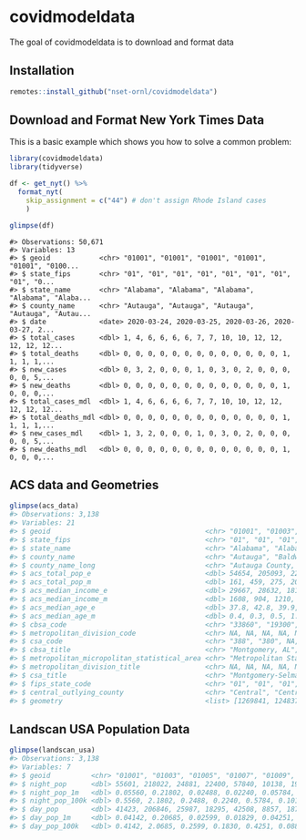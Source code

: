 
<!-- README.md is generated from README.Rmd. Please edit that file -->

# covidmodeldata

<!-- badges: start -->

<!-- badges: end -->

The goal of covidmodeldata is to download and format data

## Installation

``` r
remotes::install_github("nset-ornl/covidmodeldata")
```

## Download and Format New York Times Data

This is a basic example which shows you how to solve a common problem:

``` r
library(covidmodeldata)
library(tidyverse)

df <- get_nyt() %>%
  format_nyt(
    skip_assignment = c("44") # don't assign Rhode Island cases
    )

glimpse(df)
```

    #> Observations: 50,671
    #> Variables: 13
    #> $ geoid            <chr> "01001", "01001", "01001", "01001", "01001", "0100...
    #> $ state_fips       <chr> "01", "01", "01", "01", "01", "01", "01", "01", "0...
    #> $ state_name       <chr> "Alabama", "Alabama", "Alabama", "Alabama", "Alaba...
    #> $ county_name      <chr> "Autauga", "Autauga", "Autauga", "Autauga", "Autau...
    #> $ date             <date> 2020-03-24, 2020-03-25, 2020-03-26, 2020-03-27, 2...
    #> $ total_cases      <dbl> 1, 4, 6, 6, 6, 6, 7, 7, 10, 10, 12, 12, 12, 12, 12...
    #> $ total_deaths     <dbl> 0, 0, 0, 0, 0, 0, 0, 0, 0, 0, 0, 0, 0, 1, 1, 1, 1,...
    #> $ new_cases        <dbl> 0, 3, 2, 0, 0, 0, 1, 0, 3, 0, 2, 0, 0, 0, 0, 0, 5,...
    #> $ new_deaths       <dbl> 0, 0, 0, 0, 0, 0, 0, 0, 0, 0, 0, 0, 0, 1, 0, 0, 0,...
    #> $ total_cases_mdl  <dbl> 1, 4, 6, 6, 6, 6, 7, 7, 10, 10, 12, 12, 12, 12, 12...
    #> $ total_deaths_mdl <dbl> 0, 0, 0, 0, 0, 0, 0, 0, 0, 0, 0, 0, 0, 1, 1, 1, 1,...
    #> $ new_cases_mdl    <dbl> 1, 3, 2, 0, 0, 0, 1, 0, 3, 0, 2, 0, 0, 0, 0, 0, 5,...
    #> $ new_deaths_mdl   <dbl> 0, 0, 0, 0, 0, 0, 0, 0, 0, 0, 0, 0, 0, 1, 0, 0, 0,...

## ACS data and Geometries

``` r
glimpse(acs_data)
#> Observations: 3,138
#> Variables: 21
#> $ geoid                                      <chr> "01001", "01003", "01005...
#> $ state_fips                                 <chr> "01", "01", "01", "01", ...
#> $ state_name                                 <chr> "Alabama", "Alabama", "A...
#> $ county_name                                <chr> "Autauga", "Baldwin", "B...
#> $ county_name_long                           <chr> "Autauga County, Alabama...
#> $ acs_total_pop_e                            <dbl> 54654, 205093, 22882, 20...
#> $ acs_total_pop_m                            <dbl> 161, 459, 275, 202, 117,...
#> $ acs_median_income_e                        <dbl> 29667, 28632, 18138, 222...
#> $ acs_median_income_m                        <dbl> 1608, 904, 1210, 1330, 1...
#> $ acs_median_age_e                           <dbl> 37.8, 42.8, 39.9, 39.9, ...
#> $ acs_median_age_m                           <dbl> 0.4, 0.3, 0.5, 1.1, 0.4,...
#> $ cbsa_code                                  <chr> "33860", "19300", "21640...
#> $ metropolitan_division_code                 <chr> NA, NA, NA, NA, NA, NA, ...
#> $ csa_code                                   <chr> "388", "380", NA, "142",...
#> $ cbsa_title                                 <chr> "Montgomery, AL", "Daphn...
#> $ metropolitan_micropolitan_statistical_area <chr> "Metropolitan Statistica...
#> $ metropolitan_division_title                <chr> NA, NA, NA, NA, NA, NA, ...
#> $ csa_title                                  <chr> "Montgomery-Selma-Alexan...
#> $ fips_state_code                            <chr> "01", "01", "01", "01", ...
#> $ central_outlying_county                    <chr> "Central", "Central", "C...
#> $ geometry                                   <list> [1269841, 1248372, 1240...
```

## Landscan USA Population Data

``` r
glimpse(landscan_usa)
#> Observations: 3,138
#> Variables: 7
#> $ geoid          <chr> "01001", "01003", "01005", "01007", "01009", "01011"...
#> $ night_pop      <dbl> 55601, 218022, 24881, 22400, 57840, 10138, 19680, 11...
#> $ night_pop_1m   <dbl> 0.05560, 0.21802, 0.02488, 0.02240, 0.05784, 0.01014...
#> $ night_pop_100k <dbl> 0.5560, 2.1802, 0.2488, 0.2240, 0.5784, 0.1014, 0.19...
#> $ day_pop        <dbl> 41423, 206846, 25987, 18295, 42508, 8857, 18774, 121...
#> $ day_pop_1m     <dbl> 0.04142, 0.20685, 0.02599, 0.01829, 0.04251, 0.00886...
#> $ day_pop_100k   <dbl> 0.4142, 2.0685, 0.2599, 0.1830, 0.4251, 0.0886, 0.18...
```
